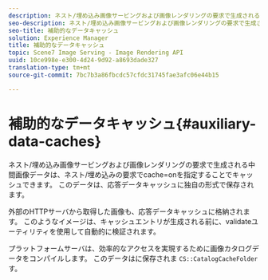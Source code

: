 ```yaml
---
description: ネスト/埋め込み画像サービングおよび画像レンダリングの要求で生成される中間画像データは、ネスト/埋め込みの要求でcache=onを指定することでキャッシュできます。 このデータは、応答データキャッシュに独自の形式で保存されます。
seo-description: ネスト/埋め込み画像サービングおよび画像レンダリングの要求で生成される中間画像データは、ネスト/埋め込みの要求でcache=onを指定することでキャッシュできます。 このデータは、応答データキャッシュに独自の形式で保存されます。
seo-title: 補助的なデータキャッシュ
solution: Experience Manager
title: 補助的なデータキャッシュ
topic: Scene7 Image Serving - Image Rendering API
uuid: 10ce998e-e300-4d24-9d92-a8693dade327
translation-type: tm+mt
source-git-commit: 7bc7b3a86fbcdc57cfdc31745fae3afc06e44b15

---
```



# 補助的なデータキャッシュ{#auxiliary-data-caches}

ネスト/埋め込み画像サービングおよび画像レンダリングの要求で生成される中間画像データは、ネスト/埋め込みの要求でcache=onを指定することでキャッシュできます。 このデータは、応答データキャッシュに独自の形式で保存されます。

外部のHTTPサーバから取得した画像も、応答データキャッシュに格納されます。 このようなイメージは、キャッシュエントリが生成される前に、validateユーティリティを使用して自動的に検証されます。

プラットフォームサーバは、効率的なアクセスを実現するために画像カタログデータをコンパイルします。 このデータはに保存されま `CS::CatalogCacheFolder`す。
